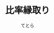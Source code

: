 ---
title: 比率縁取り
description: テキストや図形のサイズの大きさに比例した太さの縁取りをする映像エフェクトです
author: てとら
date:
keywords: [""]
category: [""]
---